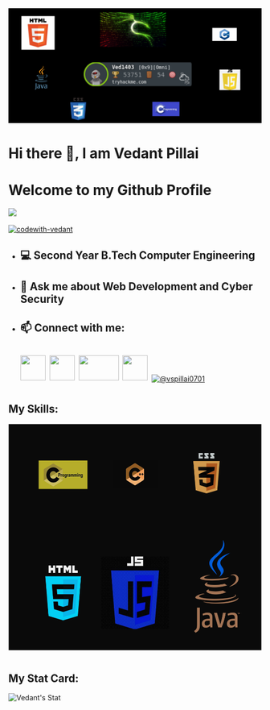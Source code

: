 <img src=https://github.com/Codewith-Vedant/Codewith-Vedant/blob/main/Gitbanner.png>
<h1>Hi there 👋, I am Vedant Pillai</h1>
<h1>Welcome to my Github Profile</h1>
<img src=https://komarev.com/ghpvc/?username=Codewith-Vedant&color=40E0D0>


<p align="left"> <a href="https://github.com/ryo-ma/github-profile-trophy"><img src="https://github-profile-trophy.vercel.app/?username=codewith-vedant" alt="codewith-vedant" /></a> </p>

- <h2>💻 Second Year B.Tech Computer Engineering</h2>
- <h2>💬 Ask me about Web Development and Cyber Security</h2>
- <h2>📫 Connect with me:</h2><br>
  <a href=https://www.instagram.com/vspillai_0701/>
   <img src=https://dreamfoundry.org/wp-content/uploads/2018/12/instagram-logo-png-transparent-background.png width=50 height=50></a>&nbsp;
  <a href=https://www.linkedin.com/in/vedant-pillai-842ba625a/>
    <img src=https://th.bing.com/th/id/OIP.w_zDkEJ9aLiWR-g0rff8hwHaHa?rs=1&pid=ImgDetMain width=50 height=50></a>&nbsp;
  <a href=https://tryhackme.com/p/Ved1403>
    <img src=https://assets.tryhackme.com/img/THMlogo.png width=80 height=50></a>&nbsp;
  <a href=https://twitter.com/Vspillai0>
    <img src=https://www.freepnglogos.com/uploads/twitter-x-logo-png/twitter-x-logo-png-9.png width=50 height=50></a>&nbsp;
  <a href="https://medium.com/@vspillai0701" target="blank">
    <img align="center" src="https://raw.githubusercontent.com/rahuldkjain/github-profile-readme-generator/master/src/images/icons/Social/medium.svg" alt="@vspillai0701" height="50" width="50" /></a>
<h1></h1>
<h2>My Skills:</h2>
<img src=https://github.com/Codewith-Vedant/Codewith-Vedant/blob/main/Skills.png width=700 height=450>
<h1></h1>
<h2>My Stat Card:</h2>
<img src="https://github-readme-stats.vercel.app/api?username=Codewith-Vedant&theme=tokyonight&show_icons=true" alt="Vedant's Stat">



